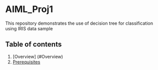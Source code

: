 # AIML_Proj1
This repository demonstrates the use of decision tree for classification using IRIS data sample
## Table of contents
1. [Overview] (#Overview)
2. [Prerequisites](#prerequisit)



